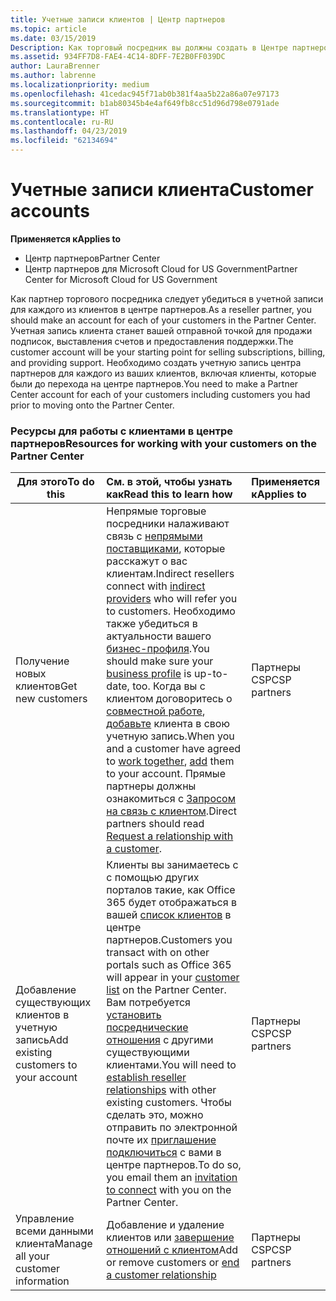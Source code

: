 ```yaml
---
title: Учетные записи клиентов | Центр партнеров
ms.topic: article
ms.date: 03/15/2019
Description: Как торговый посредник вы должны создать в Центре партнеров учетную запись для каждого вашего клиента. Учетная запись клиента станет вашей отправной точкой для продажи подписок, выставления счетов и предоставления поддержки.
ms.assetid: 934FF7D8-FAE4-4C14-8DFF-7E2B0FF039DC
author: LauraBrenner
ms.author: labrenne
ms.localizationpriority: medium
ms.openlocfilehash: 41cedac945f71ab0b381f4aa5b22a86a07e97173
ms.sourcegitcommit: b1ab80345b4e4af649fb8cc51d96d798e0791ade
ms.translationtype: HT
ms.contentlocale: ru-RU
ms.lasthandoff: 04/23/2019
ms.locfileid: "62134694"
---
```

# <a name="customer-accounts"></a><span data-ttu-id="b2e55-104">Учетные записи клиента</span><span class="sxs-lookup"><span data-stu-id="b2e55-104">Customer accounts</span></span>

<span data-ttu-id="b2e55-105">**Применяется к**</span><span class="sxs-lookup"><span data-stu-id="b2e55-105">**Applies to**</span></span>

-  <span data-ttu-id="b2e55-106">Центр партнеров</span><span class="sxs-lookup"><span data-stu-id="b2e55-106">Partner Center</span></span>
-  <span data-ttu-id="b2e55-107">Центр партнеров для Microsoft Cloud for US Government</span><span class="sxs-lookup"><span data-stu-id="b2e55-107">Partner Center for Microsoft Cloud for US Government</span></span>


<span data-ttu-id="b2e55-108">Как партнер торгового посредника следует убедиться в учетной записи для каждого из клиентов в центре партнеров.</span><span class="sxs-lookup"><span data-stu-id="b2e55-108">As a reseller partner, you should make an account for each of your customers in the Partner Center.</span></span> <span data-ttu-id="b2e55-109">Учетная запись клиента станет вашей отправной точкой для продажи подписок, выставления счетов и предоставления поддержки.</span><span class="sxs-lookup"><span data-stu-id="b2e55-109">The customer account will be your starting point for selling subscriptions, billing, and providing support.</span></span> <span data-ttu-id="b2e55-110">Необходимо создать учетную запись центра партнеров для каждого из ваших клиентов, включая клиенты, которые были до перехода на центре партнеров.</span><span class="sxs-lookup"><span data-stu-id="b2e55-110">You need to make a Partner Center account for each of your customers including customers you had prior to moving onto the Partner Center.</span></span>

### <a name="resources-for-working-with-your-customers-on-the-partner-center"></a><span data-ttu-id="b2e55-111">Ресурсы для работы с клиентами в центре партнеров</span><span class="sxs-lookup"><span data-stu-id="b2e55-111">Resources for working with your customers on the Partner Center</span></span>

|<span data-ttu-id="b2e55-112">**Для этого**</span><span class="sxs-lookup"><span data-stu-id="b2e55-112">**To do this**</span></span>   |<span data-ttu-id="b2e55-113">**См. в этой, чтобы узнать как**</span><span class="sxs-lookup"><span data-stu-id="b2e55-113">**Read this to learn how**</span></span>   |<span data-ttu-id="b2e55-114">**Применяется к**</span><span class="sxs-lookup"><span data-stu-id="b2e55-114">**Applies to**</span></span>|
|-----------------|:----------------------------|:--------------|
|<span data-ttu-id="b2e55-115">Получение новых клиентов</span><span class="sxs-lookup"><span data-stu-id="b2e55-115">Get new customers</span></span>|<span data-ttu-id="b2e55-116">Непрямые торговые посредники налаживают связь с [непрямыми поставщиками](indirect-reseller-tasks-in-partner-center.md), которые расскажут о вас клиентам.</span><span class="sxs-lookup"><span data-stu-id="b2e55-116">Indirect resellers connect with [indirect providers](indirect-reseller-tasks-in-partner-center.md) who will refer you to customers.</span></span> <span data-ttu-id="b2e55-117">Необходимо также убедиться в актуальности вашего [бизнес-профиля](create-a-marketing-profile.md).</span><span class="sxs-lookup"><span data-stu-id="b2e55-117">You should make sure your [business profile](create-a-marketing-profile.md) is up-to-date, too.</span></span> <span data-ttu-id="b2e55-118">Когда вы с клиентом договоритесь о [совместной работе](responding-to-referrals.md), [добавьте](add-a-new-customer.md) клиента в свою учетную запись.</span><span class="sxs-lookup"><span data-stu-id="b2e55-118">When you and a customer have agreed to [work together](responding-to-referrals.md), [add](add-a-new-customer.md) them to your account.</span></span> <span data-ttu-id="b2e55-119">Прямые партнеры должны ознакомиться с [Запросом на связь с клиентом](request-a-relationship-with-a-customer.md).</span><span class="sxs-lookup"><span data-stu-id="b2e55-119">Direct partners should read [ Request a relationship with a customer](request-a-relationship-with-a-customer.md).</span></span>|<span data-ttu-id="b2e55-120">Партнеры CSP</span><span class="sxs-lookup"><span data-stu-id="b2e55-120">CSP partners</span></span>|
|<span data-ttu-id="b2e55-121">Добавление существующих клиентов в учетную запись</span><span class="sxs-lookup"><span data-stu-id="b2e55-121">Add existing customers to your account</span></span>   | <span data-ttu-id="b2e55-122">Клиенты вы занимаетесь с с помощью других порталов такие, как Office 365 будет отображаться в вашей [список клиентов](see-your-customer-list.md) в центре партнеров.</span><span class="sxs-lookup"><span data-stu-id="b2e55-122">Customers you transact with on other portals such as Office 365 will appear in your [customer list](see-your-customer-list.md) on the Partner Center.</span></span> <span data-ttu-id="b2e55-123">Вам потребуется [установить посреднические отношения](indirect-reseller-tasks-in-partner-center.md) с другими существующими клиентами.</span><span class="sxs-lookup"><span data-stu-id="b2e55-123">You will need to [establish reseller relationships](indirect-reseller-tasks-in-partner-center.md) with other existing customers.</span></span> <span data-ttu-id="b2e55-124">Чтобы сделать это, можно отправить по электронной почте их [приглашение подключиться](responding-to-referrals.md) с вами в центре партнеров.</span><span class="sxs-lookup"><span data-stu-id="b2e55-124">To do so, you email them an [invitation to connect](responding-to-referrals.md) with you on the Partner Center.</span></span>   | <span data-ttu-id="b2e55-125">Партнеры CSP</span><span class="sxs-lookup"><span data-stu-id="b2e55-125">CSP partners</span></span>   |
|<span data-ttu-id="b2e55-126">Управление всеми данными клиента</span><span class="sxs-lookup"><span data-stu-id="b2e55-126">Manage all your customer information</span></span>   | <span data-ttu-id="b2e55-127">Добавление и удаление клиентов или [завершение отношений с клиентом](remove-a-relationship.md)</span><span class="sxs-lookup"><span data-stu-id="b2e55-127">Add or remove customers or [end a customer relationship](remove-a-relationship.md)</span></span>|   <span data-ttu-id="b2e55-128">Партнеры CSP</span><span class="sxs-lookup"><span data-stu-id="b2e55-128">CSP partners</span></span> |